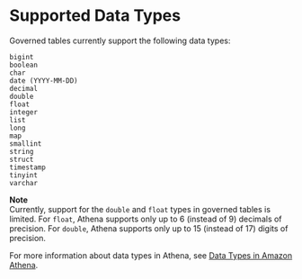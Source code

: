 # Supported Data Types<a name="lf-governed-tables-supported-data-types"></a>

Governed tables currently support the following data types:

```
bigint 
boolean 
char 
date (YYYY-MM-DD) 
decimal 
double 
float 
integer 
list 
long 
map 
smallint 
string 
struct 
timestamp 
tinyint  
varchar
```

**Note**  
Currently, support for the `double` and `float` types in governed tables is limited\. For `float`, Athena supports only up to 6 \(instead of 9\) decimals of precision\. For `double`, Athena supports only up to 15 \(instead of 17\) digits of precision\. 

For more information about data types in Athena, see [Data Types in Amazon Athena](data-types.md)\.